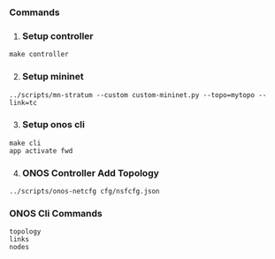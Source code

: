 ### Commands

1. ### Setup controller
```
make controller
```

2. ### Setup mininet
```
../scripts/mn-stratum --custom custom-mininet.py --topo=mytopo --link=tc
```

3. ### Setup onos cli
```
make cli
app activate fwd
```


4. ### ONOS Controller Add Topology
```
../scripts/onos-netcfg cfg/nsfcfg.json
```
### ONOS Cli Commands
```
topology
links
nodes
```

